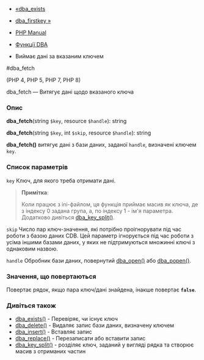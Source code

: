 - [«dba_exists](function.dba-exists.md)
- [dba_firstkey »](function.dba-firstkey.md)

- [PHP Manual](index.md)
- [Функції DBA](ref.dba.md)
- Виймає дані за вказаним ключем

#dba_fetch

(PHP 4, PHP 5, PHP 7, PHP 8)

dba_fetch — Витягує дані щодо вказаного ключа

### Опис

**dba_fetch**(string `$key`, resource `$handle`): string

**dba_fetch**(string `$key`, int `$skip`, resource `$handle`): string

**dba_fetch()** витягує дані з бази даних, заданої `handle`,
визначені ключем `key`.

### Список параметрів

`key`
Ключ, для якого треба отримати дані.

> **Примітка**:
>
> Коли працює з ini-файлом, ця функція приймає масив як
> ключа, де з індексу 0 задана група, а, по індексу 1 - ім'я параметра.
> Додатково дивіться [dba_key_split()](function.dba-key-split.md).

`skip`
Число пар ключ-значення, які потрібно проігнорувати під час роботи з
базою даних CDB. Цей параметр ігнорується під час роботи з усіма
іншими базами даних, у яких не підтримуються множинні
ключі з однаковим назвою.

`handle`
Обробник бази даних, повернутий
[dba_open()](function.dba-open.md) або
[dba_popen()](function.dba-popen.md).

### Значення, що повертаються

Повертає рядок, якщо пара ключ/дані знайдена, інакше повертає
**`false`**.

### Дивіться також

- [dba_exists()](function.dba-exists.md) - Перевіряє, чи існує
ключ
- [dba_delete()](function.dba-delete.md) - Видаляє запис бази
даних, визначену ключем
- [dba_insert()](function.dba-insert.md) - Вставляє запис
- [dba_replace()](function.dba-replace.md) - Перезаписати або
вставити запис
- [dba_key_split()](function.dba-key-split.md) - розділяє ключ,
заданий у вигляді рядка та створює масив з отриманих частин

